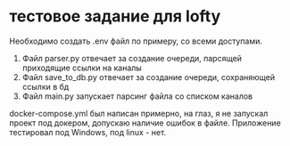 # тестовое задание для lofty

Необходимо создать .env файл по примеру, со всеми доступами.

1. Файл parser.py отвечает за создание очереди, парсящей приходящие ссылки на каналы
2. Файл save_to_db.py отвечает за создание очереди, сохраняющей ссылки в бд
3. Файл main.py запускает парсинг файла со списком каналов

docker-compose.yml был написан примерно, на глаз, я не запускал проект под докером, допускаю наличие ошибок в файле.
Приложение тестировал под Windows, под linux - нет.
